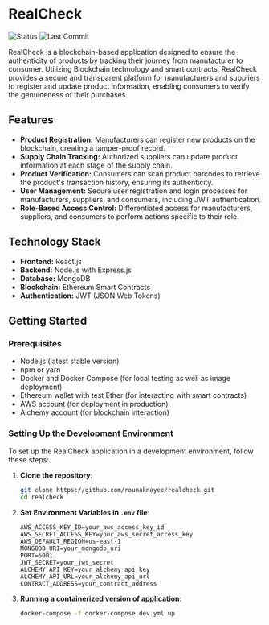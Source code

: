# RealCheck

![Status](https://img.shields.io/badge/status-active-brightgreen) ![Last Commit](https://img.shields.io/github/last-commit/rounaknayee/realcheck.svg)

RealCheck is a blockchain-based application designed to ensure the authenticity of products by tracking their journey from manufacturer to consumer. Utilizing Blockchain technology and smart contracts, RealCheck provides a secure and transparent platform for manufacturers and suppliers to register and update product information, enabling consumers to verify the genuineness of their purchases.

## Features

- **Product Registration:** Manufacturers can register new products on the blockchain, creating a tamper-proof record.
- **Supply Chain Tracking:** Authorized suppliers can update product information at each stage of the supply chain.
- **Product Verification:** Consumers can scan product barcodes to retrieve the product's transaction history, ensuring its authenticity.
- **User Management:** Secure user registration and login processes for manufacturers, suppliers, and consumers, including JWT authentication.
- **Role-Based Access Control:** Differentiated access for manufacturers, suppliers, and consumers to perform actions specific to their role.

## Technology Stack

- **Frontend:** React.js
- **Backend:** Node.js with Express.js
- **Database:** MongoDB
- **Blockchain:** Ethereum Smart Contracts
- **Authentication:** JWT (JSON Web Tokens)

## Getting Started

### Prerequisites

- Node.js (latest stable version)
- npm or yarn
- Docker and Docker Compose (for local testing as well as image deployment)
- Ethereum wallet with test Ether (for interacting with smart contracts)
- AWS account (for deployment in production)
- Alchemy account (for blockchain interaction)

### Setting Up the Development Environment

To set up the RealCheck application in a development environment, follow these steps:

1. **Clone the repository**:
   ```bash
   git clone https://github.com/rounaknayee/realcheck.git
   cd realcheck
   ```
2. **Set Environment Variables in `.env` file**:
    ```
    AWS_ACCESS_KEY_ID=your_aws_access_key_id
    AWS_SECRET_ACCESS_KEY=your_aws_secret_access_key
    AWS_DEFAULT_REGION=us-east-1
    MONGODB_URI=your_mongodb_uri
    PORT=5001
    JWT_SECRET=your_jwt_secret
    ALCHEMY_API_KEY=your_alchemy_api_key
    ALCHEMY_API_URL=your_alchemy_api_url
    CONTRACT_ADDRESS=your_contract_address
    ```
3. **Running a containerized version of application**:
    ```bash
    docker-compose -f docker-compose.dev.yml up
    ```
